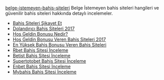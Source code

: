 <a href="http://bahis.siteleri.co/belge-istemeyen/" title="belge istemeyen bahis siteleri">belge-istemeyen-bahis-siteleri</a>
Belge İstemeyen bahis siteleri hangileri ve güvenilir bahis siteleri hakkında detaylı incelemeler.

<ul>
	<li><a href="http://bahis.siteleri.co/sikayet/" title="Bahis Siteleri Şikayet Et">Bahis Siteleri Şikayet Et</a></li>
	<li><a href="http://bahis.siteleri.co/dolandirici/" title="Dolandırıcı Bahis Siteleri 2017">Dolandırıcı Bahis Siteleri 2017</a></li>
	<li><a href="http://bahis.siteleri.co/hos-geldin-bonusu-nedir/" title="Hoş Geldin Bonusu Nedir?">Hoş Geldin Bonusu Nedir?</a></li>
	<li><a href="http://bahis.siteleri.co/hos-geldin-bonusu-veren/" title="Hoş Geldin Bonusu Veren Bahis Siteleri 2017">Hoş Geldin Bonusu Veren Bahis Siteleri 2017</a></li>
	<li><a href="http://bahis.siteleri.co/en-yuksek-bahis-bonusu-veren/" title="En Yüksek Bahis Bonusu Veren Bahis Siteleri">En Yüksek Bahis Bonusu Veren Bahis Siteleri</a></li>
	<li><a href="http://bahis.siteleri.co/rbet/" title="Rbet Bahis Sitesi İnceleme">Rbet Bahis Sitesi İnceleme</a></li>
	<li><a href="http://bahis.siteleri.co/betist/" title="Betist Bahis Sitesi İnceleme">Betist Bahis Sitesi İnceleme</a></li>
	<li><a href="http://bahis.siteleri.co/supertotobet/" title="Supertotobet Bahis Sitesi İnceleme">Supertotobet Bahis Sitesi İnceleme</a></li>
	<li><a href="http://bahis.siteleri.co/enbet/" title="Enbet Bahis Sitesi İnceleme">Enbet Bahis Sitesi İnceleme</a></li>
	<li><a href="http://bahis.siteleri.co/mybahis/" title="Mybahis Bahis Sitesi İnceleme">Mybahis Bahis Sitesi İnceleme</a></li>
</ul>

